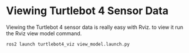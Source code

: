 # Viewing Turtlebot 4 Sensor Data
Viewing the Turtlebot 4 sensor data is really easy with Rviz. to view it run the Rviz view model command.

```bash
ros2 launch turtlebot4_viz view_model.launch.py
```